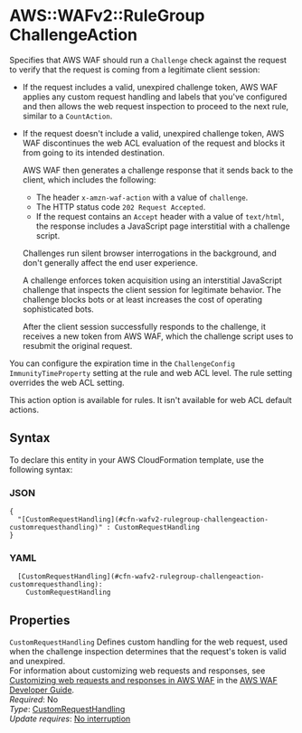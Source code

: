 # AWS::WAFv2::RuleGroup ChallengeAction<a name="aws-properties-wafv2-rulegroup-challengeaction"></a>

Specifies that AWS WAF should run a `Challenge` check against the request to verify that the request is coming from a legitimate client session: 
+ If the request includes a valid, unexpired challenge token, AWS WAF applies any custom request handling and labels that you've configured and then allows the web request inspection to proceed to the next rule, similar to a `CountAction`\. 
+ If the request doesn't include a valid, unexpired challenge token, AWS WAF discontinues the web ACL evaluation of the request and blocks it from going to its intended destination\.

   AWS WAF then generates a challenge response that it sends back to the client, which includes the following: 
  + The header `x-amzn-waf-action` with a value of `challenge`\. 
  + The HTTP status code `202 Request Accepted`\. 
  + If the request contains an `Accept` header with a value of `text/html`, the response includes a JavaScript page interstitial with a challenge script\. 

  Challenges run silent browser interrogations in the background, and don't generally affect the end user experience\. 

  A challenge enforces token acquisition using an interstitial JavaScript challenge that inspects the client session for legitimate behavior\. The challenge blocks bots or at least increases the cost of operating sophisticated bots\. 

  After the client session successfully responds to the challenge, it receives a new token from AWS WAF, which the challenge script uses to resubmit the original request\. 

You can configure the expiration time in the `ChallengeConfig` `ImmunityTimeProperty` setting at the rule and web ACL level\. The rule setting overrides the web ACL setting\. 

This action option is available for rules\. It isn't available for web ACL default actions\. 

## Syntax<a name="aws-properties-wafv2-rulegroup-challengeaction-syntax"></a>

To declare this entity in your AWS CloudFormation template, use the following syntax:

### JSON<a name="aws-properties-wafv2-rulegroup-challengeaction-syntax.json"></a>

```
{
  "[CustomRequestHandling](#cfn-wafv2-rulegroup-challengeaction-customrequesthandling)" : CustomRequestHandling
}
```

### YAML<a name="aws-properties-wafv2-rulegroup-challengeaction-syntax.yaml"></a>

```
  [CustomRequestHandling](#cfn-wafv2-rulegroup-challengeaction-customrequesthandling): 
    CustomRequestHandling
```

## Properties<a name="aws-properties-wafv2-rulegroup-challengeaction-properties"></a>

`CustomRequestHandling`  <a name="cfn-wafv2-rulegroup-challengeaction-customrequesthandling"></a>
Defines custom handling for the web request, used when the challenge inspection determines that the request's token is valid and unexpired\.  
For information about customizing web requests and responses, see [Customizing web requests and responses in AWS WAF](https://docs.aws.amazon.com/waf/latest/developerguide/waf-custom-request-response.html) in the [AWS WAF Developer Guide](https://docs.aws.amazon.com/waf/latest/developerguide/waf-chapter.html)\.   
*Required*: No  
*Type*: [CustomRequestHandling](aws-properties-wafv2-rulegroup-customrequesthandling.md)  
*Update requires*: [No interruption](https://docs.aws.amazon.com/AWSCloudFormation/latest/UserGuide/using-cfn-updating-stacks-update-behaviors.html#update-no-interrupt)